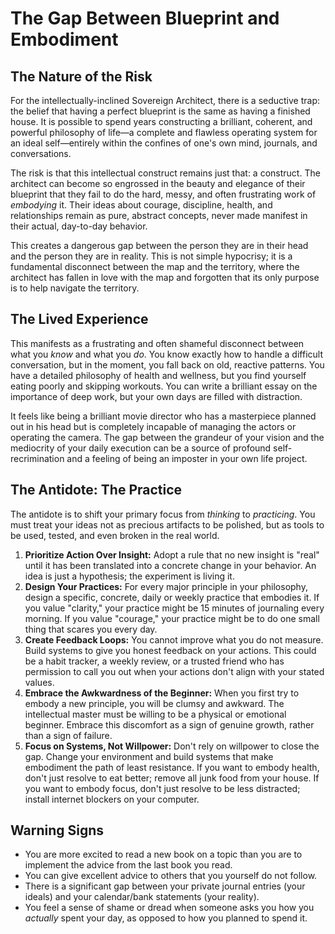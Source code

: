 
# The Gap Between Blueprint and Embodiment

## The Nature of the Risk

For the intellectually-inclined Sovereign Architect, there is a seductive trap: the belief that having a perfect blueprint is the same as having a finished house. It is possible to spend years constructing a brilliant, coherent, and powerful philosophy of life—a complete and flawless operating system for an ideal self—entirely within the confines of one's own mind, journals, and conversations.

The risk is that this intellectual construct remains just that: a construct. The architect can become so engrossed in the beauty and elegance of their blueprint that they fail to do the hard, messy, and often frustrating work of *embodying* it. Their ideas about courage, discipline, health, and relationships remain as pure, abstract concepts, never made manifest in their actual, day-to-day behavior.

This creates a dangerous gap between the person they are in their head and the person they are in reality. This is not simple hypocrisy; it is a fundamental disconnect between the map and the territory, where the architect has fallen in love with the map and forgotten that its only purpose is to help navigate the territory.

## The Lived Experience

This manifests as a frustrating and often shameful disconnect between what you *know* and what you *do*. You know exactly how to handle a difficult conversation, but in the moment, you fall back on old, reactive patterns. You have a detailed philosophy of health and wellness, but you find yourself eating poorly and skipping workouts. You can write a brilliant essay on the importance of deep work, but your own days are filled with distraction.

It feels like being a brilliant movie director who has a masterpiece planned out in his head but is completely incapable of managing the actors or operating the camera. The gap between the grandeur of your vision and the mediocrity of your daily execution can be a source of profound self-recrimination and a feeling of being an imposter in your own life project.

## The Antidote: The Practice

The antidote is to shift your primary focus from *thinking* to *practicing*. You must treat your ideas not as precious artifacts to be polished, but as tools to be used, tested, and even broken in the real world.

1.  **Prioritize Action Over Insight:** Adopt a rule that no new insight is "real" until it has been translated into a concrete change in your behavior. An idea is just a hypothesis; the experiment is living it.
2.  **Design Your Practices:** For every major principle in your philosophy, design a specific, concrete, daily or weekly practice that embodies it. If you value "clarity," your practice might be 15 minutes of journaling every morning. If you value "courage," your practice might be to do one small thing that scares you every day.
3.  **Create Feedback Loops:** You cannot improve what you do not measure. Build systems to give you honest feedback on your actions. This could be a habit tracker, a weekly review, or a trusted friend who has permission to call you out when your actions don't align with your stated values.
4.  **Embrace the Awkwardness of the Beginner:** When you first try to embody a new principle, you will be clumsy and awkward. The intellectual master must be willing to be a physical or emotional beginner. Embrace this discomfort as a sign of genuine growth, rather than a sign of failure.
5.  **Focus on Systems, Not Willpower:** Don't rely on willpower to close the gap. Change your environment and build systems that make embodiment the path of least resistance. If you want to embody health, don't just resolve to eat better; remove all junk food from your house. If you want to embody focus, don't just resolve to be less distracted; install internet blockers on your computer.

## Warning Signs

*   You are more excited to read a new book on a topic than you are to implement the advice from the last book you read.
*   You can give excellent advice to others that you yourself do not follow.
*   There is a significant gap between your private journal entries (your ideals) and your calendar/bank statements (your reality).
*   You feel a sense of shame or dread when someone asks you how you *actually* spent your day, as opposed to how you planned to spend it.
